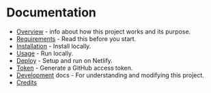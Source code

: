 # Documentation

- [Overview](overview.md) - info about how this project works and its purpose.
- [Requirements](requirements.md) - Read this before you start.
- [Installation](installation.md) - Install locally.
- [Usage](usage.md) - Run locally.
- [Deploy](deploy.md) - Setup and run on Netlify.
- [Token](token.md) - Generate a GitHub access token.
- [Development](development/) docs - For understanding and modifying this project.
- [Credits](credits.md)
